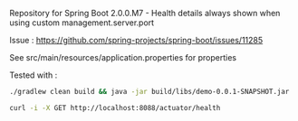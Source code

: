 Repository for Spring Boot 2.0.0.M7 - Health details always shown when using custom management.server.port

Issue : https://github.com/spring-projects/spring-boot/issues/11285

See src/main/resources/application.properties for properties

Tested with : 

```bash
./gradlew clean build && java -jar build/libs/demo-0.0.1-SNAPSHOT.jar

curl -i -X GET http://localhost:8088/actuator/health
```
